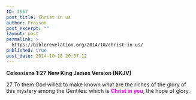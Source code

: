 ```yaml
---
ID: 2567
post_title: Christ in us
author: Praison
post_excerpt: ""
layout: post
permalink: >
  https://biblerevelation.org/2014/10/christ-in-us/
published: true
post_date: 2014-10-18 20:37:12
---
```

<strong>Colossians 1:27</strong>
<strong> New King James Version (NKJV)</strong>

27 To them God willed to make known what are the riches of the glory of this mystery among the Gentiles: which is <span style="color: #ff00ff;"><strong>Christ in you</strong></span>, the hope of glory.